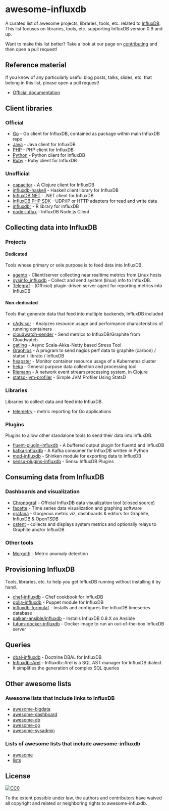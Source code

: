 # awesome-influxdb

A curated list of awesome projects, libraries, tools, etc. related to [InfluxDB](https://influxdb.com/).
This list focuses on libraries, tools, etc. supporting InfluxDB version 0.9 and up.

Want to make this list better?
Take a look at our page on [contributing](CONTRIBUTING.md) and then open a pull request!

## Reference material

If you know of any particularly useful blog posts, talks, slides, etc. that belong in this list, please open a pull request!

* [Official documentation](https://influxdb.com/docs/v0.9/introduction/overview.html)

## Client libraries

### Official

* [Go](https://github.com/influxdb/influxdb/tree/master/client) - Go client for InfluxDB, contained as package within main InfluxDB repo
* [Java](https://github.com/influxdb/influxdb-java) - Java client for InfluxDB
* [PHP](https://github.com/influxdb/influxdb-php) - PHP client for InfluxDB
* [Python](https://github.com/influxdb/influxdb-python) - Python client for InfluxDB
* [Ruby](https://github.com/influxdb/influxdb-ruby) - Ruby client for InfluxDB

### Unofficial

* [capacitor](https://github.com/olauzon/capacitor) - A Clojure client for InfluxDB
* [influxdb-haskell](https://github.com/maoe/influxdb-haskell) - Haskell client library for InfluxDB
* [InfluxDB.NET](https://github.com/ziyasal/InfluxDB.Net) - .NET client for InfluxDB
* [InfluxDB PHP SDK](https://github.com/corley/influxdb-php-sdk) - UDP/IP or HTTP adapters for read and write data
* [influxdbr](https://github.com/dleutnant/influxdbr) - R library for InfluxDB
* [node-influx](https://github.com/node-influx/node-influx) - InfluxDB Node.js Client

## Collecting data into InfluxDB

### Projects

#### Dedicated

Tools whose primary or sole purpose is to feed data into InfluxDB.

* [agento](https://github.com/abrander/agento) - Client/server collecting near realtime metrics from Linux hosts
* [sysinfo_influxdb](https://github.com/novaquark/sysinfo_influxdb) - Collect and send system (linux) info to InfluxDB.
* [Telegraf](https://github.com/influxdb/telegraf) - (Official) plugin-driven server agent for reporting metrics into InfluxDB

#### Non-dedicated

Tools that generate data that feed into multiple backends, InfluxDB included

* [cAdvisor](https://github.com/google/cadvisor) - Analyzes resource usage and performance characteristics of running containers
* [cloudwatch-sender](https://github.com/BBC-News/cloudwatch-sender) - Send metrics to InfluxDB/Graphite from Cloudwatch
* [gatling](https://github.com/gatling/gatling) - Async Scala-Akka-Netty based Stress Tool
* [Graphios](https://github.com/shawn-sterling/graphios) - A program to send nagios perf data to graphite (carbon) / statsd / librato / influxDB
* [heapster](https://github.com/GoogleCloudPlatform/heapster) - Monitor container resource usage of a Kubernetes cluster
* [heka](https://github.com/mozilla-services/heka) - General purpose data collection and processing tool
* [Riemann](https://github.com/aphyr/riemann) - A network event stream processing system, in Clojure
* [statsd-jvm-profiler](https://github.com/etsy/statsd-jvm-profiler) - Simple JVM Profiler Using StatsD

### Libraries

Libraries to collect data and feed into InfluxDB.

* [telemetry](https://github.com/arussellsaw/telemetry) - metric reporting for Go applications

### Plugins

Plugins to allow other standalone tools to send their data into InfluxDB.

* [fluent-plugin-influxdb](https://github.com/fangli/fluent-plugin-influxdb) - A buffered output plugin for fluentd and InfluxDB
* [kafka-influxdb](https://github.com/mre/kafka-influxdb) - A Kafka consumer for InfluxDB written in Python
* [mod-influxdb](https://github.com/savoirfairelinux/mod-influxdb) - Shinken module for exporting data to InfluxDB
* [sensu-plugins-influxdb](https://github.com/sensu-plugins/sensu-plugins-influxdb) - Sensu InfluxDB Plugins

## Consuming data from InfluxDB

### Dashboards and visualization

* [Chronograf](https://influxdb.com/chronograf/index.html) - Official InfluxDB data visualization tool (closed source)
* [facette](https://github.com/facette/facette) - Time series data visualization and graphing software
* [grafana](https://github.com/grafana/grafana) - Gorgeous metric viz, dashboards & editors for Graphite, InfluxDB & OpenTSDB
* [ostent](https://github.com/ostrost/ostent) - collects and displays system metrics and optionally relays to Graphite and/or InfluxDB

### Other tools

* [Morgoth](https://github.com/nathanielc/morgoth) - Metric anomaly detection

## Provisioning InfluxDB

Tools, libraries, etc. to help you get InfluxDB running without installing it by hand.

* [chef-influxdb](https://github.com/SimpleFinance/chef-influxdb) - Chef cookbook for InfluxDB
* [golja-influxdb](https://github.com/n1tr0g/golja-influxdb) - Puppet module for InfluxDB
* [influxdb-formulaf](https://github.com/saltstack-formulas/influxdb-formula) - Installs and configures the InfluxDB timeseries database
* [palkan-ansible/influxdb](https://github.com/palkan-ansible/influxdb) - Installs InfluxDB 0.9.X on Ansible
* [tutum-docker-influxdb](https://github.com/tutumcloud/influxdb) - Docker image to run an out-of-the-box InfluxDB server

## Queries

* [dbal-influxdb](https://github.com/corley/dbal-influxdb) - Doctrine DBAL for InfluxDB
* [Influxdb::Arel](https://github.com/undr/influxdb-arel) - Influxdb::Arel is a SQL AST manager for InfluxDB dialect. It simplifies the generation of complex SQL queries

## Other awesome lists

### Awesome lists that include links to InfluxDB

* [awesome-bigdata](https://github.com/onurakpolat/awesome-bigdata)
* [awesome-dashboard](https://github.com/obazoud/awesome-dashboard)
* [awesome-db](https://github.com/numetriclabz/awesome-db)
* [awesome-go](https://github.com/avelino/awesome-go)
* [awesome-sysadmin](https://github.com/kahun/awesome-sysadmin)

### Lists of awesome lists that include awesome-influxdb

* [awesome](https://github.com/sindresorhus/awesome)
* [lists](https://github.com/jnv/lists)

## License

[![CC0](http://i.creativecommons.org/p/zero/1.0/88x31.png)](https://creativecommons.org/publicdomain/zero/1.0/)

To the extent possible under law, the authors and contributors have waived all copyright and related or neighboring rights to awesome-influxdb.
